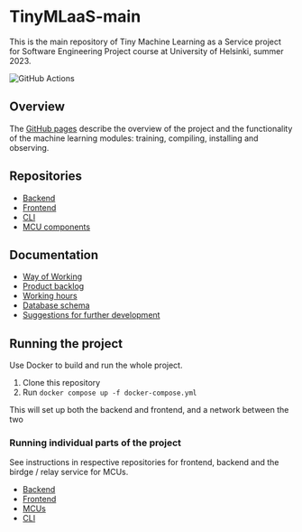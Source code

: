# TinyMLaaS-main

<!-- WARNING: THIS FILE WAS AUTOGENERATED! DO NOT EDIT! -->

This is the main repository of Tiny Machine Learning as a Service
project for Software Engineering Project course at University of
Helsinki, summer 2023.

![GitHub
Actions](https://github.com/TinyMLaas/TinyMLaaS/actions/workflows/deploy_staging.yaml/badge.svg)

## Overview

The [GitHub pages](https://tinymlaas.github.io/TinyMLaaS/) describe the
overview of the project and the functionality of the machine learning
modules: training, compiling, installing and observing.

## Repositories

- [Backend](https://github.com/TinyMLaas/TinyML-backend)
- [Frontend](https://github.com/TinyMLaas/TinyML-frontend)
- [CLI](https://github.com/TinyMLaas/TinyML-CLI)
- [MCU components](https://github.com/TinyMLaas/TinyML-MCU)

## Documentation

- [Way of
  Working](https://github.com/TinyMLaas/TinyMLaaS/blob/main/docs/1sprint/WoW.md)
- [Product
  backlog](https://github.com/users/JeHugawa/projects/2/views/1)
- [Working
  hours](https://docs.google.com/spreadsheets/d/1J1mJxM4wm9pnEoq1daXKhHpsEiAHHjz8Hl4N5ZgT6HM/edit#gid=1517018599)
- [Database schema](https://dbdiagram.io/d/61b0bee48c901501c0e6e6dc)
- [Suggestions for further
  development](https://github.com/TinyMLaas/TinyMLaaS/blob/main/docs/general/next_steps.md)

## Running the project

Use Docker to build and run the whole project.

1.  Clone this repository
2.  Run `docker compose up -f docker-compose.yml`

This will set up both the backend and frontend, and a network between
the two

### Running individual parts of the project

See instructions in respective repositories for frontend, backend and
the birdge / relay service for MCUs.

- [Backend](https://github.com/TinyMLaas/TinyML-backend#instructions-for-running-the-application)
- [Frontend](https://github.com/TinyMLaas/TinyML-frontend)
- [MCUs](https://github.com/TinyMLaas/TinyML-MCU)
- [CLI](https://github.com/TinyMLaas/TinyML-CLI)
